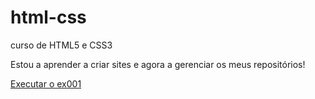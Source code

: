 # html-css
curso de HTML5 e CSS3

Estou a aprender a criar sites e agora a gerenciar os meus repositórios!

<a href="https://guilhermegsferreira.github.io/html-css/exercicios/ex001/index.html"> Executar o ex001